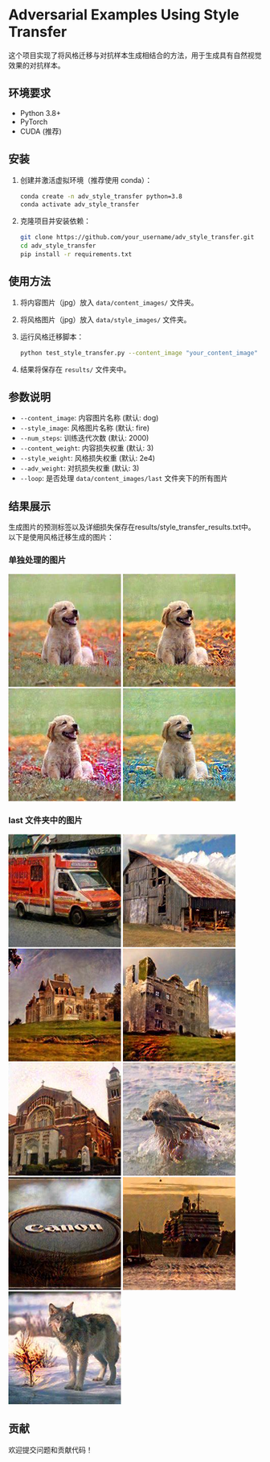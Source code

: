# Adversarial Examples Using Style Transfer

这个项目实现了将风格迁移与对抗样本生成相结合的方法，用于生成具有自然视觉效果的对抗样本。

## 环境要求

- Python 3.8+
- PyTorch
- CUDA (推荐)

## 安装

1. 创建并激活虚拟环境（推荐使用 conda）：

   ```bash
   conda create -n adv_style_transfer python=3.8
   conda activate adv_style_transfer
   ```

2. 克隆项目并安装依赖：

   ```bash
   git clone https://github.com/your_username/adv_style_transfer.git
   cd adv_style_transfer
   pip install -r requirements.txt
   ```

## 使用方法

1. 将内容图片（jpg）放入 `data/content_images/` 文件夹。
2. 将风格图片（jpg）放入 `data/style_images/` 文件夹。
3. 运行风格迁移脚本：

   ```bash
   python test_style_transfer.py --content_image "your_content_image" --style_image "your_style_image" --num_steps 2000 --content_weight 3 --style_weight 2e4 --adv_weight 3 
   ```

4. 结果将保存在 `results/` 文件夹中。

## 参数说明

- `--content_image`: 内容图片名称 (默认: dog)
- `--style_image`: 风格图片名称 (默认: fire)
- `--num_steps`: 训练迭代次数 (默认: 2000)
- `--content_weight`: 内容损失权重 (默认: 3)
- `--style_weight`: 风格损失权重 (默认: 2e4)
- `--adv_weight`: 对抗损失权重 (默认: 3)
- `--loop`: 是否处理 `data/content_images/last` 文件夹下的所有图片

## 结果展示
生成图片的预测标签以及详细损失保存在results/style_transfer_results.txt中。
以下是使用风格迁移生成的图片：

### 单独处理的图片
![dog_dirty](results/dog_dirty.jpg)
![dog_fire](results/dog_fire.jpg)
![dog_snow](results/dog_snow.jpg)
![dog_vangogh](results/dog_vangogh.jpg)

### last 文件夹中的图片
![dog_fire](results/last/ambulance_fire.jpg)
![dog_fire](results/last/barn_fire.jpg)
![dog_fire](results/last/castle_fire.jpg)
![dog_fire](results/last/castle2_fire.jpg)
![dog_fire](results/last/chapel_fire.jpg)
![dog_fire](results/last/dogge_fire.jpg)
![dog_fire](results/last/LenShelter_fire.jpg)
![dog_fire](results/last/ship_fire.jpg)
![dog_fire](results/last/wolf_fire.jpg)

## 贡献

欢迎提交问题和贡献代码！
